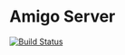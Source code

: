 # Amigo Server

[![Build Status](https://travis-ci.org/ami-go/amigo.svg?branch=master)](https://travis-ci.org/ami-go/amigo)